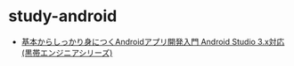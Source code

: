 # study-android
* [基本からしっかり身につくAndroidアプリ開発入門 Android Studio 3.x対応 (黒帯エンジニアシリーズ)](https://www.amazon.co.jp/gp/product/B07D71LZGS/ref=oh_aui_search_detailpage?ie=UTF8&psc=1)
